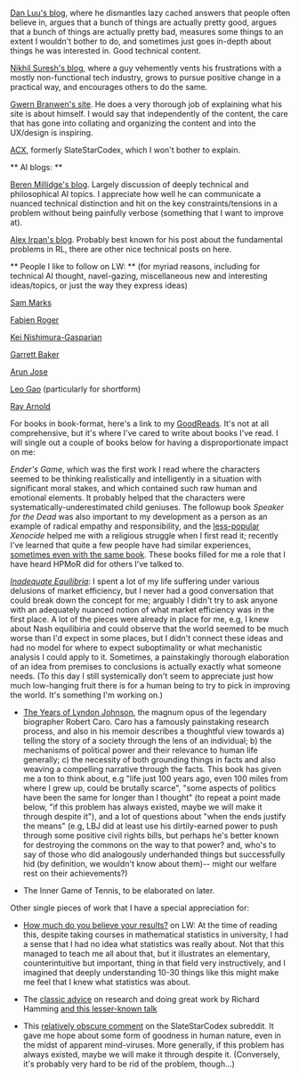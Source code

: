 [Dan Luu's blog](https://danluu.com/), where he dismantles lazy cached answers that people often believe in, argues that a bunch of things are actually pretty good, argues that a bunch of things are actually pretty bad, measures some things to an extent I wouldn't bother to do, and sometimes just goes in-depth about things he was interested in. Good technical content.

[Nikhil Suresh's blog](https://ludic.mataroa.blog/), where a guy vehemently vents his frustrations with a mostly non-functional tech industry, grows to pursue positive change in a practical way, and encourages others to do the same.

[Gwern Branwen's site](https://gwern.net/index). He does a very thorough job of explaining what his site is about himself. I would say that independently of the content, the care that has gone into collating and organizing the content and into the UX/design is inspiring.  

[ACX](https://www.astralcodexten.com/), formerly SlateStarCodex, which I won't bother to explain.

** AI blogs: **

[Beren Millidge's blog](https://www.beren.io/). Largely discussion of deeply technical and philosophical AI topics. I appreciate how well he can communicate a nuanced technical distinction and hit on the key constraints/tensions in a problem without being painfully verbose (something that I want to improve at).

[Alex Irpan's blog](https://www.alexirpan.com/). Probably best known for his post about the fundamental problems in RL, there are other nice technical posts on here.

** People I like to follow on LW: ** (for myriad reasons, including for technical AI thought, navel-gazing, miscellaneous new and interesting ideas/topics, or just the way they express ideas)


[Sam Marks](https://www.lesswrong.com/users/sam-marks)

[Fabien Roger](https://www.lesswrong.com/users/fabien-roger)

[Kei Nishimura-Gasparian](https://www.lesswrong.com/users/kei-1)

[Garrett Baker](https://www.lesswrong.com/users/d0themath)

[Arun Jose](https://www.lesswrong.com/users/jozdien)

[Leo Gao](https://www.lesswrong.com/users/leogao) (particularly for shortform)

[Ray Arnold](https://www.lesswrong.com/users/raemon)


For books in book-format, here's a link to my [GoodReads](https://www.goodreads.com/user/show/176465819-shawn-hu). It's not at all comprehensive, but it's where I've cared to write about books I've read. I will single out a couple of books below for having a disproportionate impact on me:

*Ender's Game*, which was the first work I read where the characters seemed to be thinking realistically and intelligently in a situation with significant moral stakes, and which contained such raw human and emotional elements. It probably helped that the characters were systematically-underestimated child geniuses. The followup book *Speaker for the Dead* was also important to my development as a person as an example of radical empathy and responsibility, and the [less-popular](https://xkcd.com/304/) *Xenocide* helped me with a religious struggle when I first read it; recently I've learned that quite a few people have had similar experiences, [sometimes even with the same book](https://www.tracingwoodgrains.com/p/tracing-woodgrains). These books filled for me a role that I have heard HPMoR did for others I've talked to.

[*Inadequate Equilibria*](https://equilibriabook.com/): I spent a lot of my life suffering under various delusions of market efficiency, but I never had a good conversation that could break down the concept for me; arguably I didn't try to ask anyone with an adequately nuanced notion of what market efficiency was in the first place. A lot of the pieces were already in place for me, e.g, I knew about Nash equilibiria and could observe that the world seemed to be much worse than I'd expect in some places, but I didn't connect these ideas and had no model for where to expect suboptimality or what mechanistic analysis I could apply to it. Sometimes, a painstakingly thorough elaboration of an idea from premises to conclusions is actually exactly what someone needs. (To this day I still systemically don't seem to appreciate just how much low-hanging fruit there is for a human being to try to pick in improving the world. It's something I'm working on.)

- [The Years of Lyndon Johnson](https://en.wikipedia.org/wiki/The_Years_of_Lyndon_Johnson), the magnum opus of the legendary biographer Robert Caro. Caro has a famously painstaking research process, and also in his memoir describes a thoughtful view towards a) telling the story of a society through the lens of an individual; b) the mechanisms of political power and their relevance to human life generally; c) the necessity of both grounding things in facts and also weaving a compelling narrative through the facts. This book has given me a ton to think about, e.g "life just 100 years ago, even 100 miles from where I grew up, could be brutally scarce", "some aspects of politics have been the same for longer than I thought" (to repeat a point made below, "if this problem has always existed, maybe we will make it through despite it"), and a lot of questions about "when the ends justify the means" (e.g, LBJ did at least use his dirtily-earned power to push through some positive civil rights bills, but perhaps he's better known for destroying the commons on the way to that power? and, who's to say of those who did analogously underhanded things but successfully hid (by definition, we wouldn't know about them)-- might our welfare rest on their achievements?)

- The Inner Game of Tennis, to be elaborated on later.



Other single pieces of work that I have a special appreciation for:

- [How much do you believe your results?](https://www.lesswrong.com/posts/nnDTgmzRrzDMiPF9B/how-much-do-you-believe-your-results) on LW: At the time of reading this, despite taking courses in mathematical statistics in university, I had a sense that I had no idea what statistics was really about. Not that this managed to teach me all about that, but it illustrates an elementary, counterintuitive but important, thing in that field very instructively, and I imagined that deeply understanding 10-30 things like this might make me feel that I knew what statistics was about.

- The [classic advice](https://gwern.net/doc/science/1986-hamming) on research and doing great work by Richard Hamming [and this lesser-known talk](https://www.mccurley.org/advice/hamming_advice.html)

- This [relatively obscure comment](https://www.reddit.com/r/slatestarcodex/comments/1izm0lr/most_smart_people_know_that_demonizing_others_is/mf5syfp/) on the SlateStarCodex subreddit. It gave me hope about some form of goodness in human nature, even in the midst of apparent mind-viruses. More generally, if this problem has always existed, maybe we will make it through despite it. (Conversely, it's probably very hard to be rid of the problem, though...)
